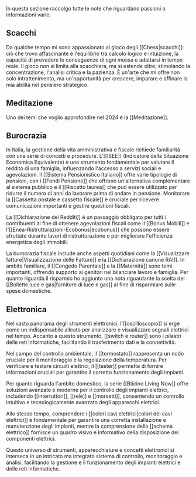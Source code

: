 In questa sezione raccolgo tutte le note che riguardano passioni o informazioni varie.
## Scacchi

Da qualche tempo mi sono appassionato al gioco degli [[Chess|scacchi]]: ciò che trovo affascinante è l'equilibrio tra calcolo logico e intuizione, la capacità di prevedere le conseguenze di ogni mossa e adattarsi in tempo reale.
Il gioco non si limita alla scacchiera, ma si estende oltre, stimolando la concentrazione, l'analisi critica e la pazienza.
È un'arte che mi offre non solo intrattenimento, ma un'opportunità per crescere, imparare e affinare la mia abilità nel pensiero strategico.

## Meditazione
Uno dei temi che voglio approfondire nel 2024 è la [[Meditazione]].

## Burocrazia

In Italia, la gestione della vita amministrativa e fiscale richiede familiarità con una serie di concetti e procedure.
L'[[ISEE]] (Indicatore della Situazione Economica Equivalente) è uno strumento fondamentale per valutare il reddito di una famiglia, influenzando l'accesso a servizi sociali e agevolazioni. Il [[Sistema Pensionistico Italiano]] offre varie tipologie di pensioni, con i [[Fondi Pensione]] che offrono un'alternativa complementare al sistema pubblico e il [[Riscatto laurea]] che può essere utilizzato per ridurre il numero di anni da lavorare prima di andare in pensione.
Monitorare la [[Cassetta postale e cassetto fiscale]] è cruciale per ricevere comunicazioni importanti e gestire questioni fiscali.

La [[Dichiarazione dei Redditi]] è un passaggio obbligato per tutti i contribuenti al fine di ottenere agevolazioni fiscali come il [[Bonus Mobili]] e l'[[Enea-Ristrutturazioni-Ecobonus|ecobonus]] che possono essere sfruttate durante lavori di ristrutturazione o per migliorare l'efficienza energetica degli immobili.

La burocrazia fiscale include anche aspetti quotidiani come la [[Visualizzare fatture|Visualizzazione delle Fatture]] e la [[Dichiarazione canone RAI]].
In ambito familiare, il [[Congedo Parentale]] e la [[Maternità]] sono temi importanti, offrendo supporto ai genitori nel bilanciare lavoro e famiglia. Per quanto riguarda il risparmio ho aggiunto una nota riguardante la scelta del [[Bollette luce e gas|fornitore di luce e gas]] al fine di risparmiare sulle spese domestiche.

## Elettronica

Nel vasto panorama degli strumenti elettronici, l'[[oscilloscopio]] si erge come un indispensabile alleato per analizzare e visualizzare segnali elettrici nel tempo. Accanto a questo strumento, [[switch e router]] sono i pilastri delle reti informatiche, facilitando il trasferimento dati e la connettività.

Nel campo del controllo ambientale, il [[termostato]] rappresenta un nodo cruciale per il monitoraggio e la regolazione della temperatura.
Per verificare e testare circuiti elettrici, il [[tester]] permette di fornire informazioni cruciali per garantire il corretto funzionamento degli impianti.

Per quanto riguarda l'ambito domestico, la serie [[Bticino Living Now]] offre soluzioni avanzate e moderne per il controllo degli impianti elettrici, includendo [[interruttori]], [[relè]] e [[morsetti]], consentendo un controllo intuitivo e tecnologicamente avanzato degli apparecchi elettrici.

Allo stesso tempo, comprendere i [[colori cavi elettrici|colori dei cavi elettrici]] è fondamentale per garantire una corretta installazione e manutenzione degli impianti, mentre la comprensione dello [[schema elettrico]] fornisce un quadro visivo e informativo della disposizione dei componenti elettrici.

Questo universo di strumenti, apparecchiature e concetti elettronici si interseca in un intricato ma integrato sistema di controllo, monitoraggio e analisi, facilitando la gestione e il funzionamento degli impianti elettrici e delle reti informatiche.




